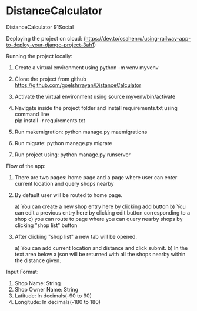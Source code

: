 # DistanceCalculator
DistanceCalculator 91Social

Deploying the project on cloud:
(https://dev.to/osahenru/using-railway-app-to-deploy-your-django-project-3ah1)

Running the project locally:

1. Create a virtual environment using
    python -m venv myvenv

2. Clone the project from github
    https://github.com/goelshrrayan/DistanceCalculator

3. Activate the virtual environment using
    source myvenv/bin/activate

4. Navigate inside the project folder and install requirements.txt using command line     
    pip install -r requirements.txt

5. Run makemigration:
    python manage.py maemigrations

6. Run migrate:
    python manage.py migrate

7. Run project using:
    python manage.py runserver

Flow of the app:

1. There are two pages: home page and a page where user can enter current location and query shops nearby

2. By default user will be routed to home page.

    a) You can create a new shop entry here by clicking add button
    b) You can edit a previous entry here by clicking edit button corresponding to a shop
    c) you can route to page where you can query nearby shops by clicking "shop list" button

3. After clicking "shop list" a new tab will be opened.

    a) You can add current location and distance and click submit.
    b) In the text area below a json will be returned with all the shops nearby within the distance given.

Input Format:
1. Shop Name: String
2. Shop Owner Name: String
3. Latitude: In decimals(-90 to 90)
4. Longitude: In decimals(-180 to 180)    
